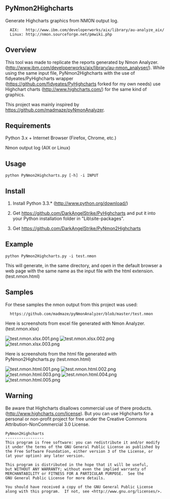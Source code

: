 ## PyNmon2Highcharts

   Generate Highcharts graphics from NMON output log.

      AIX:   http://www.ibm.com/developerworks/aix/library/au-analyze_aix/
      Linux: http://nmon.sourceforge.net/pmwiki.php

## Overview

   This tool was made to replicate the reports generated by Nmon Analyzer. (http://www.ibm.com/developerworks/aix/library/au-nmon_analyser/). While using the same input file, PyNmon2Highcharts with the use of fidyeates/PyHighcharts wrapper (https://github.com/fidyeates/PyHighcharts forked for my own needs) use Highchart charts (http://www.highcharts.com/) for the same kind of graphics.

   This project was mainly inspired by https://github.com/madmaze/pyNmonAnalyzer.
   
## Requirements

   Python 3.x + Internet Browser (Firefox, Chrome, etc.)

   Nmon output log (AIX or Linux)

## Usage

   ```
   python PyNmon2Highcharts.py [-h] -i INPUT
   ```

## Install

   1) Install Python 3.3.* (http://www.python.org/download/)

   2) Get https://github.com/DarkAngelStrike/PyHighcharts and put it into your Python installation folder in "Lib\site-packages".

   3) Get https://github.com/DarkAngelStrike/PyNmon2Highcharts
   
## Example

   ```
   python PyNmon2Highcharts.py -i test.nmon
   ```

   This will generate, in the same directory, and open in the default browser a web page with the same name as the input file with the html extension. (test.nmon.html)

## Samples

   For these samples the nmon output from this project was used:

      https://github.com/madmaze/pyNmonAnalyzer/blob/master/test.nmon

   Here is screenshots from excel file generated with Nmon Analyzer. (test.nmon.xlsx)

![test.nmon.xlsx.001.png](https://raw.github.com/DarkAngelStrike/PyNmon2Highcharts/master/Samples/test.nmon.xlsx.001.png)
![test.nmon.xlsx.002.png](https://raw.github.com/DarkAngelStrike/PyNmon2Highcharts/master/Samples/test.nmon.xlsx.002.png)
![test.nmon.xlsx.003.png](https://raw.github.com/DarkAngelStrike/PyNmon2Highcharts/master/Samples/test.nmon.xlsx.003.png)

   Here is screenshots from the html file generated with PyNmon2Highcharts.py (test.nmon.html)
   
![test.nmon.html.001.png](https://raw.github.com/DarkAngelStrike/PyNmon2Highcharts/master/Samples/test.nmon.html.001.png)
![test.nmon.html.002.png](https://raw.github.com/DarkAngelStrike/PyNmon2Highcharts/master/Samples/test.nmon.html.002.png)
![test.nmon.html.003.png](https://raw.github.com/DarkAngelStrike/PyNmon2Highcharts/master/Samples/test.nmon.html.003.png)
![test.nmon.html.004.png](https://raw.github.com/DarkAngelStrike/PyNmon2Highcharts/master/Samples/test.nmon.html.004.png)
![test.nmon.html.005.png](https://raw.github.com/DarkAngelStrike/PyNmon2Highcharts/master/Samples/test.nmon.html.005.png)

## Warning 

   Be aware that Highcharts disallows commercial use of there products. (http://www.highcharts.com/license). But you can use Highcharts for a personal or non-profit project for free under the Creative Commons Attribution-NonCommercial 3.0 License.

   ```
   PyNmon2Highcharts
   -----------------
   This program is free software: you can redistribute it and/or modify
   it under the terms of the GNU General Public License as published by
   the Free Software Foundation, either version 3 of the License, or
   (at your option) any later version.

   This program is distributed in the hope that it will be useful,
   but WITHOUT ANY WARRANTY; without even the implied warranty of
   MERCHANTABILITY or FITNESS FOR A PARTICULAR PURPOSE.  See the
   GNU General Public License for more details.

   You should have received a copy of the GNU General Public License
   along with this program.  If not, see <http://www.gnu.org/licenses/>.
   ```
